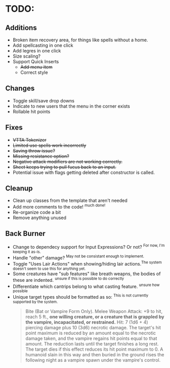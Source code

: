 # TODO:

## Additions
- Broken item recovery area, for things like spells without a home.
- Add spellcasting in one click
- Add legres in one click
- Size scaling?
- Support Quick Inserts
  - ~~Add menu item~~
  - Correct style
  
## Changes
- Toggle skill/save drop downs
- Indicate to new users that the menu in the corner exists
- Rollable hit points
  
## Fixes
- ~~VTTA Tokenizer~~
- ~~Limited use spells work incorrectly~~
- ~~Saving throw issue?~~
- ~~Missing resistance option?~~
- ~~Negative attack modifiers are not working correctly.~~
- ~~Sheet keeps trying to pull fucus back to an input.~~
- Potential issue with flags getting deleted after constructor is called.

## Cleanup
- Clean up classes from the template that aren't needed
- Add more comments to the code! <sup>much done!</sup>
- Re-organize code a bit
- Remove anything unused

## Back Burner
- Change to dependecy support for Input Expressions? Or not? <sup>For now, I'm keeping it as-is.</sup>
- Handle "other" damage? <sup>May not be consistant enough to implement.</sup>
- Toggle "Uses Lair Actions" when showing/hiding lair actions.<sup>The system doesn't seem to use this for anything yet.</sup>
- Some creatures have "sub features" like breath weapns, the bodies of these are indented. <sup>unsure if this is possible to do correctly</sup>
- Differentiate which cantrips belong to what casting feature. <sup>unsure how possible</sup>
- Unique target types should be formatted as so: <sup>This is not currently supported by the system.</sup>
	> Bite (Bat or Vampire Form Only). Melee Weapon Attack: +9 to hit, reach 5 ft., **one willing creature, or a creature that is grappled by the vampire, incapacitated, or restrained.** Hit: 7 (1d6 + 4) piercing damage plus 10 (3d6) necrotic damage. The target's hit point maximum is reduced by an amount equal to the necrotic damage taken, and the vampire regains hit points equal to that amount. The reduction lasts until the target finishes a long rest. The target dies if this effect reduces its hit point maximum to 0. A humanoid slain in this way and then buried in the ground rises the following night as a vampire spawn under the vampire's control.
